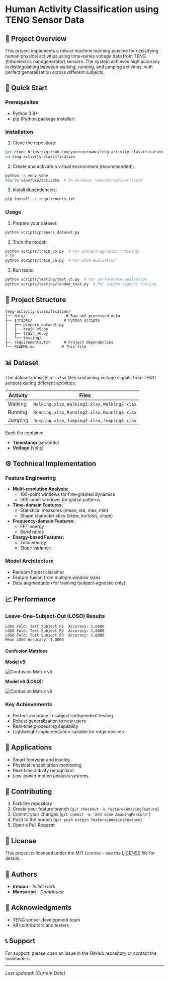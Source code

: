 # Human Activity Classification using TENG Sensor Data

## 📌 Project Overview

This project implements a robust machine learning pipeline for classifying human physical activities using time-series voltage data from TENG (triboelectric nanogenerator) sensors. The system achieves high accuracy in distinguishing between walking, running, and jumping activities, with perfect generalization across different subjects.

## 🚀 Quick Start

### Prerequisites
- Python 3.8+
- pip (Python package installer)

### Installation

1. Clone the repository:
```bash
git clone https://github.com/yourusername/teng-activity-classification.git
cd teng-activity-classification
```

2. Create and activate a virtual environment (recommended):
```bash
python -m venv venv
source venv/bin/activate  # On Windows: venv\Scripts\activate
```

3. Install dependencies:
```bash
pip install -r requirements.txt
```

### Usage

1. Prepare your dataset:
```bash
python scripts/prepare_dataset.py
```

2. Train the model:
```bash
python scripts/train_v5.py  # For subject-agnostic training
# OR
python scripts/train_v6.py  # For LOSO evaluation
```

3. Run tests:
```bash
python scripts/testing/test_v5.py  # For performance evaluation
python scripts/testing/random_test.py  # For random segment testing
```

## 📁 Project Structure

```
teng-activity-classification/
├── data/                  # Raw and processed data
├── scripts/              # Python scripts
│   ├── prepare_dataset.py
│   ├── train_v5.py
│   ├── train_v6.py
│   └── testing/
├── requirements.txt      # Project dependencies
└── README.md            # This file
```

## 📊 Dataset

The dataset consists of `.xlsx` files containing voltage signals from TENG sensors during different activities:

| Activity | Files |
|----------|-------|
| Walking  | `Walking.xlsx`, `Walking2.xlsx`, `Walking3.xlsx` |
| Running  | `Running.xlsx`, `Running2.xlsx`, `Running3.xlsx` |
| Jumping  | `Jumping.xlsx`, `Jumping2.xlsx`, `Jumping3.xlsx` |

Each file contains:
- **Timestamp** (seconds)
- **Voltage** (volts)

## ⚙️ Technical Implementation

### Feature Engineering
- **Multi-resolution Analysis:**
  - 100-point windows for fine-grained dynamics
  - 500-point windows for global patterns
- **Time-domain Features:**
  - Statistical measures (mean, std, max, min)
  - Shape characteristics (skew, kurtosis, slope)
- **Frequency-domain Features:**
  - FFT energy
  - Band ratios
- **Energy-based Features:**
  - Total energy
  - Slope variance

### Model Architecture
- Random Forest classifier
- Feature fusion from multiple window sizes
- Data augmentation for training (subject-agnostic only)

## 📈 Performance

### Leave-One-Subject-Out (LOSO) Results
```
LOSO Fold: Test Subject P1  Accuracy: 1.0000
LOSO Fold: Test Subject P2  Accuracy: 1.0000
LOSO Fold: Test Subject P3  Accuracy: 1.0000
Mean LOSO Accuracy: 1.0000
```

#### Confusion Matrices

**Model v5:**

![Confusion Matrix v5](results/confusion_matrix_v5.png)

**Model v6 (LOSO):**

![Confusion Matrix v6](results/confusion_matrix_v6.png)

### Key Achievements
- Perfect accuracy in subject-independent testing
- Robust generalization to new users
- Real-time processing capability
- Lightweight implementation suitable for edge devices

## 🎯 Applications

- Smart footwear and insoles
- Physical rehabilitation monitoring
- Real-time activity recognition
- Low-power motion analysis systems

## 🤝 Contributing

1. Fork the repository
2. Create your feature branch (`git checkout -b feature/AmazingFeature`)
3. Commit your changes (`git commit -m 'Add some AmazingFeature'`)
4. Push to the branch (`git push origin feature/AmazingFeature`)
5. Open a Pull Request

## 📝 License

This project is licensed under the MIT License - see the [LICENSE](LICENSE) file for details.

## 👥 Authors

- **Irmuun** - *Initial work*
- **Mansurjon** - *Contributor*

## 🙏 Acknowledgments

- TENG sensor development team
- All contributors and testers

## 📞 Support

For support, please open an issue in the GitHub repository or contact the maintainers.

---

*Last updated: [Current Date]*
